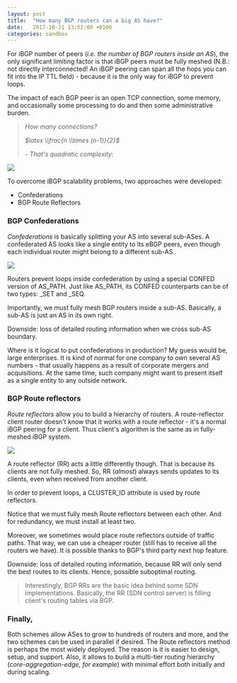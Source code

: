 ```yaml
---
layout: post
title:  "How many BGP routers can a big AS have?"
date:   2017-10-21 13:52:00 +0100
categories: sandbox
---
```

For iBGP number of peers (*i.e. the number of BGP routers inside an AS*), the only significant limiting factor is that iBGP peers must be fully meshed (N.B.: not directly interconnected! An iBGP peering can span all the hops you can fit into the IP TTL field) - because it is the only way for iBGP to prevent loops.

The impact of each BGP peer is an open TCP connection, some memory, and occasionally some processing to do and then some administrative burden.

> *How many connections?*
> 
> *$latex \\frac{n \\times (n-1)}{2}$*
> 
>  *- That\'s quadratic complexity:*

[![](https://askbow.com/wp-content/uploads/2017/10/bgp-full-mesh-300x198.png)](https://askbow.com/wp-content/uploads/2017/10/bgp-full-mesh.png)

To overcome iBGP scalability problems, two approaches were developed:

- Confederations
- BGP Route Reflectors

### BGP Confederations

*Confederations* is basically splitting your AS into several sub-ASes. A confederated AS looks like a single entity to its eBGP peers, even though each individual router might belong to a different sub-AS.

[![](https://askbow.com/wp-content/uploads/2017/10/bgp-confederations.png)](https://askbow.com/wp-content/uploads/2017/10/bgp-confederations.png)

Routers prevent loops inside confederation by using a special CONFED version of AS_PATH. Just like AS_PATH, its CONFED counterparts can be of two types: _SET and _SEQ.

Importantly, we must fully mesh BGP routers inside a sub-AS. Basically, a sub-AS is just an AS in its own right.

Downside: loss of detailed routing information when we cross sub-AS boundary.

Where is it logical to put confederations in production? My guess would be, large enterprises. It is kind of normal for one company to own several AS numbers - that usually happens as a result of corporate mergers and acquisitions. At the same time, such company might want to present itself as a single entity to any outside network.

### BGP Route reflectors

*Route reflectors* allow you to build a hierarchy of routers. A route-reflector client router doesn\'t know that it works with a route reflector - it\'s a normal iBGP peering for a client. Thus client\'s algorithm is the same as in fully-meshed iBGP system.

[![](https://askbow.com/wp-content/uploads/2017/10/bgp-route-reflectors-300x198.png)](https://askbow.com/wp-content/uploads/2017/10/bgp-route-reflectors.png)

A route reflector (RR) acts a little differently though. That is because its clients are not fully meshed. So, RR (*almost*) always sends updates to its clients, even when received from another client.

In order to prevent loops, a CLUSTER_ID attribute is used by route reflectors.

Notice that we must fully mesh Route reflectors between each other. And for redundancy, we must install at least two.

Moreover, we sometimes would place route reflectors outside of traffic paths. That way, we can use a cheaper router (still has to receive all the routers we have). It is possible thanks to BGP\'s third party next hop feature.

Downside: loss of detailed routing information, because RR will only send the best routes to its clients. Hence, possible suboptimal routing.

> Interestingly, BGP RRs are the basic idea behind some SDN implementations. Basically, the RR (SDN control server) is filling client\'s routing tables via BGP.

### Finally,

Both schemes allow ASes to grow to hundreds of routers and more, and the two schemes can be used in parallel if desired. The Route reflectors method is perhaps the most widely deployed. The reason is it is easier to design, setup, and support. Also, it allows to build a multi-tier routing hierarchy (*core-aggregation-edge, for example*) with minimal effort both initially and during scaling.